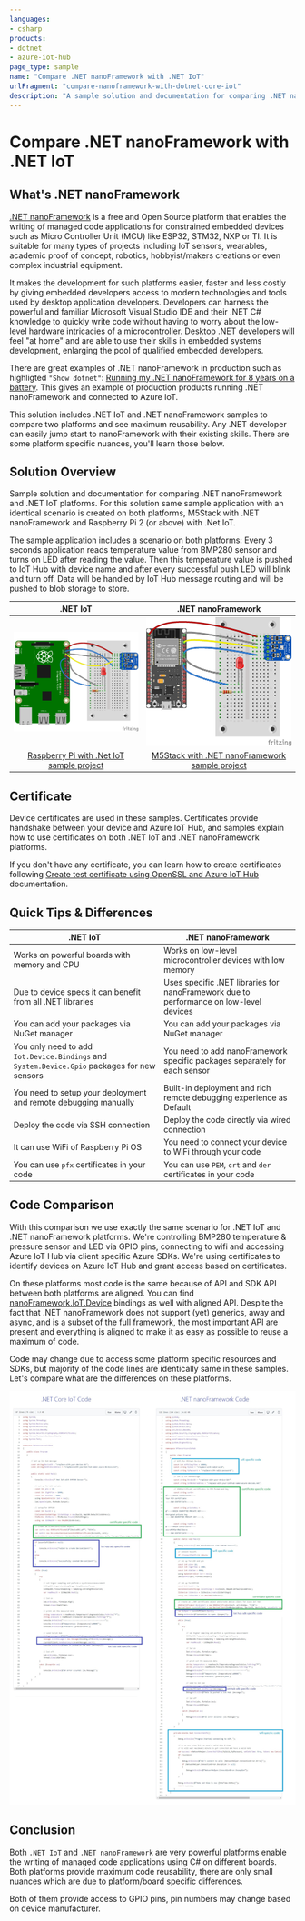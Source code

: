```yaml
---
languages:
- csharp
products:
- dotnet
- azure-iot-hub
page_type: sample
name: "Compare .NET nanoFramework with .NET IoT"
urlFragment: "compare-nanoframework-with-dotnet-core-iot"
description: "A sample solution and documentation for comparing .NET nanoFramework and .NET IoT platforms. For this documentation same sample application with an identical scenario is created on both platforms, M5Stack with .NET nanoFramework and Raspberry Pi 2 (or above) with .Net IoT"
---
```


# Compare .NET nanoFramework with .NET IoT

## What's .NET nanoFramework

[.NET nanoFramework](https://www.nanoframework.net/) is a free and Open Source platform that enables the writing of managed code applications for constrained embedded devices such as Micro Controller Unit (MCU) like ESP32, STM32, NXP or TI. It is suitable for many types of projects including IoT sensors, wearables, academic proof of concept, robotics, hobbyist/makers creations or even complex industrial equipment.

It makes the development for such platforms easier, faster and less costly by giving embedded developers access to modern technologies and tools used by desktop application developers. Developers can harness the powerful and familiar Microsoft Visual Studio IDE and their .NET C# knowledge to quickly write code without having to worry about the low-level hardware intricacies of a microcontroller. Desktop .NET developers will feel "at home" and are able to use their skills in embedded systems development, enlarging the pool of qualified embedded developers.

There are great examples of .NET nanoFramework in production such as highligted `"Show dotnet"`: [Running my .NET nanoFramework for 8 years on a battery](https://devblogs.microsoft.com/dotnet/show-dotnet-running-my-net-nanoframework-for-8-years-on-a-battery/). This gives an example of production products running .NET nanoFramework and connected to Azure IoT.

This solution includes .NET IoT and .NET nanoFramework samples to compare two platforms and see maximum reusability. Any .NET developer can easily jump start to nanoFramework with their existing skills. There are some platform specific nuances, you'll learn those below.

## Solution Overview

Sample solution and documentation for comparing .NET nanoFramework and .NET IoT platforms. For this solution same sample application with an identical scenario is created on both platforms, M5Stack with .NET nanoFramework and Raspberry Pi 2 (or above) with .Net IoT.

The sample application includes a scenario on both platforms: Every 3 seconds application reads temperature value from BMP280 sensor and turns on LED after reading the value. Then this temperature value is pushed to IoT Hub with device name and after every successful push LED will blink and turn off. Data will be handled by IoT Hub message routing and will be pushed to blob storage to store.

| .NET IoT                | .NET nanoFramework |
| :----------------------------------------------------------: | :----------------------------------------------------------: |
| ![Raspberry Pi with .NET IoT](images/RP-BMP280_bb.png) | ![M5Stack with .NET nanoFramework](images/ESP32-BMP280_bb.png) |
| [Raspberry Pi with .Net IoT sample project](dotnet-iot) | [M5Stack with .NET nanoFramework sample project](nanoFramework) |

## Certificate

Device certificates are used in these samples. Certificates provide handshake between your device and Azure IoT Hub, and samples explain how to use certificates on both .NET IoT and .NET nanoFramework platforms.

If you don't have any certificate, you can learn how to create certificates following [Create test certificate using OpenSSL and Azure IoT Hub](create-certificate.md) documentation.

## Quick Tips & Differences

| .NET IoT                                                | .NET nanoFramework                                           |
| ------------------------------------------------------------ | ------------------------------------------------------------ |
| Works on powerful boards with memory and CPU                 | Works on low-level microcontroller devices with low memory   |
| Due to device specs it can benefit from all .NET libraries | Uses specific .NET libraries for nanoFramework due to performance on low-level devices |
| You can add your packages via NuGet manager                  | You can add your packages via NuGet manager                  |
| You only need to add `Iot.Device.Bindings` and `System.Device.Gpio` packages for new sensors | You need to add nanoFramework specific packages separately for each sensor |
| You need to setup your deployment and remote debugging manually | Built-in deployment and rich remote debugging experience as Default |
| Deploy the code via SSH connection                           | Deploy the code directly via wired connection                |
| It can use WiFi of Raspberry Pi OS                           | You need to connect your device to WiFi through your code                   |
| You can use `pfx` certificates in your code                  | You can use `PEM`, `crt` and `der` certificates in your code |

## Code Comparison

With this comparison we use exactly the same scenario for .NET IoT and .NET nanoFramework platforms. We're controlling BMP280 temperature & pressure sensor and LED via GPIO pins, connecting to wifi and accessing Azure IoT Hub via client specific Azure SDKs. We're using certificates to identify devices on Azure IoT Hub and grant access based on certificates.

On these platforms most code is the same because of API and SDK API between both platforms are aligned. You can find [nanoFramework.IoT.Device](https://github.com/nanoframework/nanoFramework.IoT.Device) bindings as well with aligned API.
Despite the fact that .NET nanoFramework does not support (yet) generics, away and async, and is a subset of the full framework, the most important API are present and everything is aligned to make it as easy as possible to reuse a maximum of code.

Code may change due to access some platform specific resources and SDKs, but majority of the code lines are identically same in these samples. Let's compare what are the differences on these platforms.

![Compare .NET IoT vs .NET nanoFramework](images/dotnet-iot-and-nanoframework-code.jpeg)

## Conclusion

Both `.NET IoT` and `.NET nanoFramework` are very powerful platforms enable the writing of managed code applications using C# on different boards. Both platforms provide maximum code reusability, there are only small nuances which are due to platform/board specific differences.

Both of them provide access to GPIO pins, pin numbers may change based on device manufacturer.
